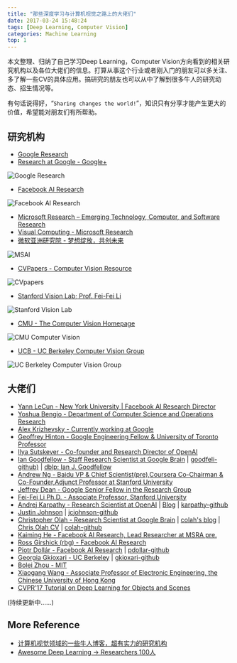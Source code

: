 ```yaml
---
title: "那些深度学习与计算机视觉之路上的大佬们"
date: 2017-03-24 15:48:24
tags: [Deep Learning, Computer Vision]
categories: Machine Learning
top: 1
---
```


本文整理、归纳了自己学习Deep Learning，Computer Vision方向看到的相关研究机构以及各位大佬们的信息。打算从事这个行业或者刚入门的朋友可以多关注、多了解一些CV的具体应用。搞研究的朋友也可以从中了解到很多牛人的研究动态、招生情况等。

有句话说得好，“`Sharing changes the world!`”，知识只有分享才能产生更大的价值，希望能对朋友们有所帮助。

<!-- more -->

## 研究机构

- [Google Research](https://research.google.com/index.html)
- [Research at Google - Google+](https://plus.google.com/+ResearchatGoogle)

![Google Research](google_research.png)

- [Facebook AI Research](https://research.facebook.com/ai)

![Facebook AI Research](FAIR.png)

- [Microsoft Research – Emerging Technology, Computer, and Software Research](https://www.microsoft.com/en-us/research/?from=http%3A%2F%2Fresearch.microsoft.com%2Fen-us%2Fdefault.aspx)
- [Visual Computing - Microsoft Research](https://www.microsoft.com/en-us/research/group/visual-computing/?from=http%3A%2F%2Fresearch.microsoft.com%2Fen-us%2Fgroups%2Fvc%2F)
- [微软亚洲研究院 - 梦想绽放，共创未来](http://www.msra.cn/zh-cn/default.aspx)

![MSAI](MSAI.png)

- [CVPapers - Computer Vision Resource](http://www.cvpapers.com/)

![CVpapers](CVpapers.png)

- [Stanford Vision Lab; Prof. Fei-Fei Li](http://vision.stanford.edu/research.html)

![Stanford Vision Lab](Stanford_CV.png)

- [CMU - The Computer Vision Homepage](http://www.cs.cmu.edu/afs/cs/project/cil/ftp/html/vision.html)

![CMU Computer Vision](CMU_CV.png)

- [UCB - UC Berkeley Computer Vision Group](https://www2.eecs.berkeley.edu/Research/Projects/CS/vision/)

![UC Berkeley Computer Vision Group](UCB_CV.png)

## 大佬们

- [Yann LeCun - New York University | Facebook AI Research Director](http://yann.lecun.com/)
- [Yoshua Bengio - Department of Computer Science and Operations Research](http://www.iro.umontreal.ca/~bengioy/yoshua_en/)
- [Alex Krizhevsky - Currently working at Google](http://www.cs.toronto.edu/~kriz/)
- [Geoffrey Hinton - Google Engineering Fellow & University of Toronto Professor](http://www.cs.toronto.edu/~hinton/)
- [Ilya Sutskever - Co-founder and Research Director of OpenAI](http://www.cs.toronto.edu/~ilya/)
- [Ian Goodfellow - Staff Research Scientist at Google Brain](http://www.iangoodfellow.com/) | [goodfeli-github)](https://github.com/goodfeli) | [dblp: Ian J. Goodfellow](http://dblp.uni-trier.de/pers/hd/g/Goodfellow:Ian_J=)
- [Andrew Ng - Baidu VP & Chief Scientist(pre),Coursera Co-Chairman & Co-Founder,Adjunct Professor at Stanford University](http://www.andrewng.org/)
- [Jeffrey Dean - Google Senior Fellow in the Research Group](https://research.google.com/pubs/jeff.html)
- [Fei-Fei Li Ph.D. - Associate Professor, Stanford University](http://vision.stanford.edu/feifeili/)
- [Andrej Karpathy - Research Scientist at OpenAI](http://cs.stanford.edu/people/karpathy/) | [Blog](http://karpathy.github.io/) | [karpathy-github](https://github.com/karpathy)
- [Justin Johnson](http://cs.stanford.edu/people/jcjohns/) | [jcjohnson-github](https://github.com/jcjohnson)
- [Christopher Olah - Research Scientist at Google Brain](http://colah.github.io/about.html) | [colah's blog](http://colah.github.io/) | [Chris Olah CV](http://colah.github.io/cv.pdf) | [colah-github](https://github.com/colah/)
- [Kaiming He - Facebook AI Research, Lead Researcher at MSRA pre.](http://kaiminghe.com/)
- [Ross Girshick (rbg) - Facebook AI Research](http://www.rossgirshick.info/)
- [Piotr Dollár  - Facebook AI Research](http://pdollar.github.io/) | [pdollar-github](https://github.com/pdollar)
- [Georgia Gkioxari - UC Berkeley](https://people.eecs.berkeley.edu/~gkioxari/) | [gkioxari-github](https://github.com/gkioxari/)
- [Bolei Zhou - MIT](http://people.csail.mit.edu/bzhou/)
- [Xiaogang Wang - Associate Professor of Electronic Engineering, the Chinese University of Hong Kong](http://www.ee.cuhk.edu.hk/~xgwang/)
- [CVPR'17 Tutorial on Deep Learning for Objects and Scenes](http://deeplearning.csail.mit.edu/)

(持续更新中……)

## More Reference

- [计算机视觉领域的一些牛人博客，超有实力的研究机构](http://blog.csdn.net/adong76/article/details/42491401)
- [Awesome Deep Learning -> Researchers 100人](https://github.com/Hzwcode/awesome-deep-learning)
